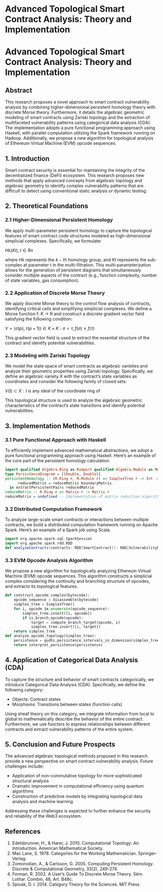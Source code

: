 # Advanced Topological Smart Contract Analysis: Theory and Implementation

# Advanced Topological Smart Contract Analysis: Theory and Implementation

## Abstract

This research proposes a novel approach to smart contract vulnerability analysis by combining higher-dimensional persistent homology theory with discrete Morse theory. Furthermore, it details the algebraic geometric modeling of smart contracts using Zariski topology and the extraction of multifaceted vulnerability patterns using categorical data analysis (CDA). The implementation adopts a pure functional programming approach using Haskell, with parallel computation utilizing the Spark framework running on Hadoop. Additionally, we propose a new algorithm for topological analysis of Ethereum Virtual Machine (EVM) opcode sequences.

## 1. Introduction

Smart contract security is essential for maintaining the integrity of the decentralized finance (DeFi) ecosystem. This research proposes new methods that apply advanced concepts from algebraic topology and algebraic geometry to identify complex vulnerability patterns that are difficult to detect using conventional static analysis or dynamic testing.

## 2. Theoretical Foundations

### 2.1 Higher-Dimensional Persistent Homology

We apply multi-parameter persistent homology to capture the topological features of smart contract code structures modeled as high-dimensional simplicial complexes. Specifically, we formulate:

$Hk(Kt), t ∈ Rn$

where $Hk$ represents the $k-th$ homology group, and $Kt$ represents the sub-complex at parameter t in the multi-filtration. This multi-parameterization allows for the generation of persistent diagrams that simultaneously consider multiple aspects of the contract (e.g., function complexity, number of state variables, gas consumption).

### 2.2 Application of Discrete Morse Theory

We apply discrete Morse theory to the control flow analysis of contracts, identifying critical cells and simplifying simplicial complexes. We define a Morse function f: K → R and construct a discrete gradient vector field satisfying the following condition:

$V = {(σ(p), τ(p+1)) ∈ K × K : σ < τ, f(σ) ≥ f(τ)}$

This gradient vector field is used to extract the essential structure of the contract and identify potential vulnerabilities.

### 2.3 Modeling with Zariski Topology

We model the state space of smart contracts as algebraic varieties and analyze their geometric properties using Zariski topology. Specifically, we define an algebraic variety $X$ with the contract’s state variables as coordinates and consider the following family of closed sets:

$V(I) ⊂ X : I$ is any ideal of the coordinate ring of 

This topological structure is used to analyze the algebraic geometric characteristics of the contract’s state transitions and identify potential vulnerabilities.

## 3. Implementation Methods

### 3.1 Pure Functional Approach with Haskell

To efficiently implement advanced mathematical abstractions, we adopt a pure functional programming approach using Haskell. Here’s an example of the core part of the persistent homology calculation:

```haskell
import qualified Algebra.Ring as Rimport qualified Algebra.Module as Mdata SimplexTree a = Leaf a | Node a [SimplexTree a]
type PersistenceDiagram = [(Double, Double)]
persistentHomology :: (R.Ring r, M.Module r) => SimplexTree r -> Int -> PersistenceDiagrampersistentHomology tree k =  let boundaryMatrix = computeBoundaryMatrix tree k
      reducedMatrix = reduceMatrix boundaryMatrix
  in extractPersistentPairs reducedMatrix
reduceMatrix :: R.Ring r => Matrix r -> Matrix r
reduceMatrix = undefined -- Implementation of matrix reduction algorithmextractPersistentPairs :: Matrix r -> PersistenceDiagramextractPersistentPairs = undefined -- Extraction of persistent pairs
```

### 3.2 Distributed Computation Framework

To analyze large-scale smart contracts or interactions between multiple contracts, we build a distributed computation framework running on Apache Spark. Here’s an example of a Spark job using Scala:

```scala
import org.apache.spark.sql.SparkSession
import org.apache.spark.rdd.RDD
def analyzeContracts(contracts: RDD[SmartContract]): RDD[VulnerabilityReport] = {  contracts.flatMap { contract =>    val simplexTree = constructSimplexTree(contract)    val persistenceDiagram = computePersistentHomology(simplexTree)    val discreteMorseGraph = computeDiscreteMorseGraph(contract)    extractVulnerabilities(persistenceDiagram, discreteMorseGraph)  }}val spark = SparkSession.builder.appName("TopologicalContractAnalysis").getOrCreate()val contractsRDD = spark.sparkContext.parallelize(loadContracts())val vulnerabilityReports = analyzeContracts(contractsRDD)
```

### 3.3 EVM Opcode Analysis Algorithm

We propose a new algorithm for topologically analyzing Ethereum Virtual Machine (EVM) opcode sequences. This algorithm constructs a simplicial complex considering the continuity and branching structure of opcodes, and extracts its topological features.

```python
def construct_opcode_complex(bytecode):
    opcode_sequence = disassemble(bytecode)
    simplex_tree = SimplexTree()
    for i, opcode in enumerate(opcode_sequence):
        simplex_tree.insert([i, opcode])
        if is_branch_opcode(opcode):
            target = compute_branch_target(opcode, i)
            simplex_tree.insert([i, target])
    return simplex_tree
def analyze_opcode_topology(simplex_tree):
    persistence = gudhi.persistence_intervals_in_dimension(simplex_tree, 0)
    return interpret_persistence(persistence)
```

## 4. Application of Categorical Data Analysis (CDA)

To capture the structure and behavior of smart contracts categorically, we introduce Categorical Data Analysis (CDA). Specifically, we define the following category:

- Objects: Contract states
- Morphisms: Transitions between states (function calls)

Using sheaf theory on this category, we integrate information from local to global to mathematically describe the behavior of the entire contract. Furthermore, we use functors to express relationships between different contracts and extract vulnerability patterns of the entire system.

## 5. Conclusion and Future Prospects

The advanced algebraic topological methods proposed in this research provide a new perspective on smart contract vulnerability analysis. Future challenges include:

- Application of non-commutative topology for more sophisticated structural analysis
- Dramatic improvement in computational efficiency using quantum algorithms
- Construction of predictive models by integrating topological data analysis and machine learning

Addressing these challenges is expected to further enhance the security and reliability of the Web3 ecosystem.

## References

1. Edelsbrunner, H., & Harer, J. 2010. Computational Topology: An Introduction. American Mathematical Society.
2. Mac Lane, S. 1978. Categories for the Working Mathematician. Springer-Verlag.
3. Zomorodian, A., & Carlsson, G. 2005. Computing Persistent Homology. Discrete & Computational Geometry, 33(2), 249-274.
4. Forman, R. 2002. A User’s Guide To Discrete Morse Theory. Sém. Lothar. Combin, 48, Art. B48c.
5. Spivak, D. I. 2014. Category Theory for the Sciences. MIT Press.
